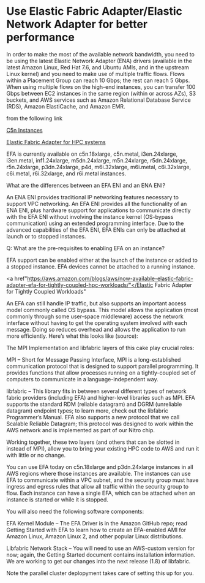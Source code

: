 # Use Elastic Fabric Adapter/Elastic Network Adapter for better performance

In order to make the most of the available network bandwidth, you need to be using the latest Elastic Network Adapter (ENA) drivers (available in the latest Amazon Linux, Red Hat 7.6, and Ubuntu AMIs, and in the upstream Linux kernel) and you need to make use of multiple traffic flows. Flows within a Placement Group can reach 10 Gbps; the rest can reach 5 Gbps. When using multiple flows on the high-end instances, you can transfer 100 Gbps between EC2 instances in the same region (within or across AZs), S3 buckets, and AWS services such as Amazon Relational Database Service (RDS), Amazon ElastiCache, and Amazon EMR.

from the following link

<a href="https://aws.amazon.com/blogs/aws/new-c5n-instances-with-100-gbps-networking/">C5n Instances</a>


<a href="https://aws.amazon.com/hpc/faqs/">Elastic Fabric Adapter for HPC systems</a>

EFA is currently available on c5n.18xlarge, c5n.metal, i3en.24xlarge, i3en.metal, inf1.24xlarge, m5dn.24xlarge, m5n.24xlarge, r5dn.24xlarge, r5n.24xlarge, p3dn.24xlarge, p4d, m6i.32xlarge, m6i.metal, c6i.32xlarge, c6i.metal, r6i.32xlarge, and r6i.metal instances.

What are the differences between an EFA ENI and an ENA ENI?

An ENA ENI provides traditional IP networking features necessary to support VPC networking. An EFA ENI provides all the functionality of an ENA ENI, plus hardware support for applications to communicate directly with the EFA ENI without involving the instance kernel (OS-bypass communication) using an extended programming interface. Due to the advanced capabilities of the EFA ENI, EFA ENIs can only be attached at launch or to stopped instances.

Q: What are the pre-requisites to enabling EFA on an instance?

EFA support can be enabled either at the launch of the instance or added to a stopped instance. EFA devices cannot be attached to a running instance.

<a href"https://aws.amazon.com/blogs/aws/now-available-elastic-fabric-adapter-efa-for-tightly-coupled-hpc-workloads/"</Elastic Fabric Adapter for Tightly Coupled Workloads"</a>

An EFA can still handle IP traffic, but also supports an important access model commonly called OS bypass. This model allows the application (most commonly through some user-space middleware) access the network interface without having to get the operating system involved with each message. Doing so reduces overhead and allows the application to run more efficiently. Here’s what this looks like (source):


The MPI Implementation and libfabric layers of this cake play crucial roles:

MPI – Short for Message Passing Interface, MPI is a long-established communication protocol that is designed to support parallel programming. It provides functions that allow processes running on a tightly-coupled set of computers to communicate in a language-independent way.

libfabric – This library fits in between several different types of network fabric providers (including EFA) and higher-level libraries such as MPI. EFA supports the standard RDM (reliable datagram) and DGRM (unreliable datagram) endpoint types; to learn more, check out the libfabric Programmer’s Manual. EFA also supports a new protocol that we call Scalable Reliable Datagram; this protocol was designed to work within the AWS network and is implemented as part of our Nitro chip.

Working together, these two layers (and others that can be slotted in instead of MPI), allow you to bring your existing HPC code to AWS and run it with little or no change.

You can use EFA today on c5n.18xlarge and p3dn.24xlarge instances in all AWS regions where those instances are available. The instances can use EFA to communicate within a VPC subnet, and the security group must have ingress and egress rules that allow all traffic within the security group to flow. Each instance can have a single EFA, which can be attached when an instance is started or while it is stopped.

You will also need the following software components:

EFA Kernel Module – The EFA Driver is in the Amazon GitHub repo; read Getting Started with EFA to learn how to create an EFA-enabled AMI for Amazon Linux, Amazon Linux 2, and other popular Linux distributions.

Libfabric Network Stack – You will need to use an AWS-custom version for now; again, the Getting Started document contains installation information. We are working to get our changes into the next release (1.8) of libfabric.

Note the parallel cluster deplopyment takes care of setting this up for you.
